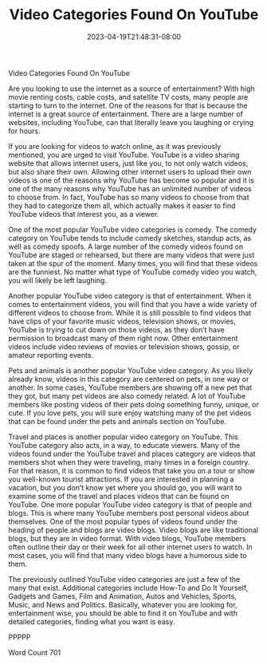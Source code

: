 ﻿---
title: "Video Categories Found On YouTube"
date: 2023-04-19T21:48:31-08:00
description: "YouTube Tips for Web Success"
featured_image: "/images/YouTube.jpg"
tags: ["YouTube"]
---

Video Categories Found On YouTube

Are you looking to use the internet as a source of entertainment?  With high movie renting costs, cable costs, and satellite TV costs, many people are starting to turn to the internet.  One of the reasons for that is because the internet is a great source of entertainment.  There are a large number of websites, including YouTube, can that literally leave you laughing or crying for hours.

If you are looking for videos to watch online, as it was previously mentioned, you are urged to visit YouTube.  YouTube is a video sharing website that allows internet users, just like you, to not only watch videos, but also share their own. Allowing other internet users to upload their own videos is one of the reasons why YouTube has become so popular and it is one of the many reasons why YouTube has an unlimited number of videos to choose from.  In fact, YouTube has so many videos to choose from that they had to categorize them all, which actually makes it easier to find YouTube videos that interest you, as a viewer.

One of the most popular YouTube video categories is comedy.  The comedy category on YouTube tends to include comedy sketches, standup acts, as well as comedy spoofs.  A large number of the comedy videos found on YouTube are staged or rehearsed, but there are many videos that were just taken at the spur of the moment.  Many times, you will find that these videos are the funniest.  No matter what type of YouTube comedy video you watch, you will likely be left laughing.

Another popular YouTube video category is that of entertainment.  When it comes to entertainment videos, you will find that you have a wide variety of different videos to choose from. While it is still possible to find videos that have clips of your favorite music videos, television shows, or movies, YouTube is trying to cut down on those videos, as they don’t have permission to broadcast many of them right now.  Other entertainment videos include video reviews of movies or television shows, gossip, or amateur reporting events.

Pets and animals is another popular YouTube video category.  As you likely already know, videos in this category are centered on pets, in one way or another.  In some cases, YouTube members are showing off a new pet that they got, but many pet videos are also comedy related.  A lot of YouTube members like posting videos of their pets doing something funny, unique, or cute.  If you love pets, you will sure enjoy watching many of the pet videos that can be found under the pets and animals section on YouTube.

Travel and places is another popular video category on YouTube.  This YouTube category also acts, in a way, to educate viewers.  Many of the videos found under the YouTube travel and places category are videos that members shot when they were traveling, many times in a foreign country. For that reason, it is common to find videos that take you on a tour or show you well-known tourist attractions.  If you are interested in planning a vacation, but you don’t know yet where you should go, you will want to examine some of the travel and places videos that can be found on YouTube.
One more popular YouTube video category is that of people and blogs.  This is where many YouTube members post personal videos about themselves. One of the most popular types of videos found under the heading of people and blogs are video blogs.  Video blogs are like traditional blogs, but they are in video format.  With video blogs, YouTube members often outline their day or their week for all other internet users to watch. In most cases, you will find that many video blogs have a humorous side to them.

The previously outlined YouTube video categories are just a few of the many that exist.  Additional categories include How-To and Do It Yourself, Gadgets and Games, Film and Animation, Autos and Vehicles, Sports, Music, and News and Politics.  Basically, whatever you are looking for, entertainment wise, you should be able to find it on YouTube and with detailed categories, finding what you want is easy.

PPPPP

Word Count 701



